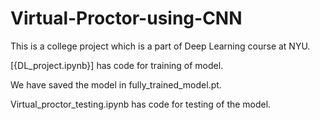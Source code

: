 # Virtual-Proctor-using-CNN
This is a college project which is a part of Deep Learning course at NYU.


[{DL_project.ipynb}] has code for training of model.

We have saved the model in fully_trained_model.pt.

Virtual_proctor_testing.ipynb has code for testing of the model.
